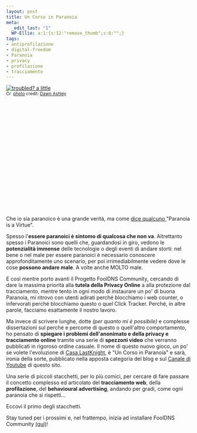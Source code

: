 ```yaml
--- 
layout: post
title: Un Corso in Paranoia
meta: 
  _edit_last: "1"
  WP-Ellie: a:1:{s:12:"remove_thumb";s:0:"";}
tags: 
- antiprofilazione
- digital-freedom
- Paranoia
- privacy
- profilazione
- tracciamento
---
```

<a href="http://www.flickr.com/photos/58865620@N00/4608082992/" title="troubled? a little" target="_blank"><img src="http://farm4.static.flickr.com/3351/4608082992_01f5fee7fd.jpg" alt="troubled? a little" border="0" /></a>  
<small><a href="http://creativecommons.org/licenses/by-nd/2.0/" title="Attribution-NoDerivs License" target="_blank"><img src="http://www.lastknight.com/wp-content/plugins/photo-dropper/images/cc.png" alt="Creative Commons License" border="0" width="16" height="16" align="absmiddle" /></a> <a href="http://www.photodropper.com/photos/" target="_blank">photo</a> credit: <a href="http://www.flickr.com/photos/58865620@N00/4608082992/" title="Dawn Ashley" target="_blank">Dawn Ashley</a></small>

<object width="480" height="295"><param name="movie" value="http://www.youtube.com/v/UFewgNUjbmg&hl=en_US&fs=1&rel=0&hd=1"></param><param name="allowFullScreen" value="true"></param><param name="allowscriptaccess" value="always"></param><embed src="http://www.youtube.com/v/UFewgNUjbmg&hl=en_US&fs=1&rel=0&hd=1" type="application/x-shockwave-flash" allowscriptaccess="always" allowfullscreen="true" width="480" height="295"></embed></object>  
    
Che io sia paranoico &egrave; una grande verit&agrave;, ma come [dice qualcuno ][1] &quot;Paranoia is a Virtue&quot;.  
  
Spesso l&#x27;**essere paranoici &egrave; sintomo di qualcosa che non va**. Altrettanto spesso i Paranoici sono quelli che, guardandosi in giro, vedono le **potenzialit&agrave; immense** delle tecnologie o degli eventi di andare storti: nel bene o nel male per essere paranoici &egrave; necessario conoscere approfonditamente uno scenario, per poi irrimediabilmente vedere dove le cose **possono andare male**. A volte anche MOLTO male.  
  
E cos&igrave; mentre porto avanti il Progetto FoolDNS Community, cercando di dare la massima priorit&agrave; alla **tutela della Privacy Online** a alla protezione dal tracciamento, mentre tento in ogni modo di instaurare un po&#x27; di buona Paranoia, mi ritrovo con utenti adirati perch&eacute; blocchiamo i web counter, o infervorati perch&eacute; blocchiamo questo o quel Click Tracker. Perch&eacute;, in altre parole, facciamo esattamente il nostro lavoro.  
  
Ma invece di scrivere lunghe, dotte *(per quanto mi &egrave; possibile)* e complesse dissertazioni sul perch&eacute; e percome di questo o quell&#x27;altro comportamento, ho pensato di **spiegare i problemi dell&#x27;anonimato e della privacy e tracciamento online** tramite una serie di **spezzoni video** che verranno pubblicati in rigoroso ordine casuale. Il nome di questo nuovo gioco, un po&#x27; se volete l&#x27;evoluzione di [Casa LastKnight](http://www.lastknight.com/videoblog/), &egrave; &quot;Un Corso in Paranoia&quot; e sar&agrave;, ironia della sorte, pubblicato nella apposta categoria del blog e sul [Canale di Youtube][3] di questo sito.  
  
Una serie di piccoli stacchetti, per lo pi&ugrave; comici, per cercare di fare passare il concetto complesso ed articolato del **tracciamento web**, della **profilazione**, del **behavioural advertising**, andando per gradi, come ogni paranoia che si rispetti...   
  
Eccovi il primo degli stacchetti.  
  
Stay tuned per i prossimi e, nel frattempo, inizia ad installare FoolDNS Community [(qui)](http://fooldns.com/c)!  
  
[1]: http://www.recursiva.org/
[3]: http://www.youtube.com/user/lastknight 
